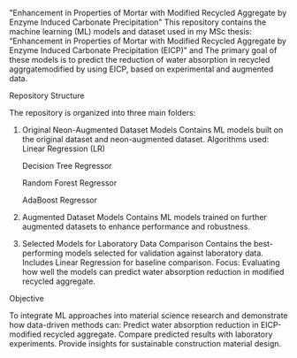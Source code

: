 "Enhancement in Properties of Mortar with Modified Recycled Aggregate by Enzyme Induced Carbonate Precipitation"
This repository contains the machine learning (ML) models and dataset used in my MSc thesis: “Enhancement in Properties of Mortar with Modified Recycled Aggregate by Enzyme Induced Carbonate Precipitation (EICP)” and The primary goal of these models is to predict the reduction of water absorption in recycled aggrgatemodified by using EICP, based on experimental and augmented data.
     
Repository Structure

The repository is organized into three main folders:
1. Original Neon-Augmented Dataset Models
    Contains ML models built on the original dataset and neon-augmented dataset.
    Algorithms used:
      Linear Regression (LR)
   
      Decision Tree Regressor
   
      Random Forest Regressor
   
      AdaBoost Regressor
   
3. Augmented Dataset Models
   Contains ML models trained on further augmented datasets to enhance performance and robustness.
4. Selected Models for Laboratory Data Comparison
    Contains the best-performing models selected for validation against laboratory data.
    Includes Linear Regression for baseline comparison.
    Focus: Evaluating how well the models can predict water absorption reduction in modified recycled aggregate.

Objective

To integrate ML approaches into material science research and demonstrate how data-driven methods can:
Predict water absorption reduction in EICP-modified recycled aggregate.
Compare predicted results with laboratory experiments.
Provide insights for sustainable construction material design.
